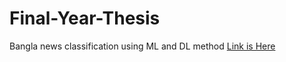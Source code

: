 # Final-Year-Thesis
Bangla news classification using ML and DL method
[Link is Here](https://colab.research.google.com/drive/1qmArHsLQy5ThZj-No8sNYHcl2AS40_b-#scrollTo=gySWitpfHf33)
